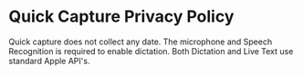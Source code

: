 # Quick Capture Privacy Policy

Quick capture does not collect any date.
The microphone and Speech Recognition is required to enable dictation.
Both Dictation and Live Text use standard Apple API's.
